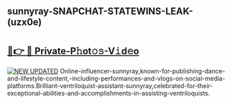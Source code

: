 ## sunnyray-SNAPCHAT-STATEWINS-LEAK-(uzx0e)


# <h2><a href="https://mediaupload.pro?-20M">🔗👉 🔴 Private-P𝚑ot𝚘𝚜-V𝚒d𝚎o</a></h2>

[![NEW UPDATED](https://i.imgur.com/0qMVB7G.gif)](https://mediaupload.pro?-20M)
Online-influencer-sunnyray,known-for-publishing-dance-and-lifestyle-content,-including-performances-and-vlogs-on-social-media-platforms.Brilliant-ventriloquist-assistant-sunnyray,celebrated-for-their-exceptional-abilities-and-accomplishments-in-assisting-ventriloquists.  